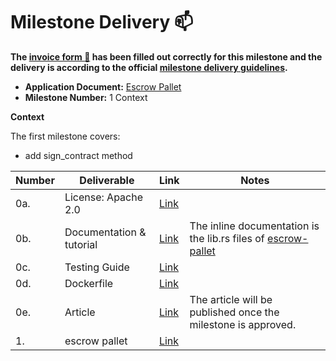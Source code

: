 # Milestone Delivery :mailbox:


**The [invoice form :pencil:](https://docs.google.com/forms/d/e/1FAIpQLSfmNYaoCgrxyhzgoKQ0ynQvnNRoTmgApz9NrMp-hd8mhIiO0A/viewform) has been filled out correctly for this milestone and the delivery is according to the official [milestone delivery guidelines](https://github.com/w3f/Grants-Program/blob/master/docs/milestone-deliverables-guidelines.md).**

* **Application Document:** [Escrow Pallet](https://github.com/herou/Grants-Program/blob/af324cf01e0cfe707c262d86a0edaf81b53ca340/applications/escrow_pallet.md)
* **Milestone Number:** 1
  Context

**Context**

The first milestone covers:
- add sign_contract method

| Number | Deliverable              | Link                                                                                                    | Notes                                                                                                                                                          |
| ------------- |--------------------------|---------------------------------------------------------------------------------------------------------|----------------------------------------------------------------------------------------------------------------------------------------------------------------|
| 0a. | License: Apache 2.0      | [Link](https://github.com/herou/EscrowPallet/blob/eljo-prifti/escrow/LICENSE)                           |                                                                                                                                                                | 
| 0b.  | Documentation & tutorial | [Link](https://docs.google.com/document/d/1XpxfrG6Qd9AHJ7OUVv3L3D6ZcEyizGh68w7yZxN3p_A/edit?usp=sharing) | The inline documentation is the lib.rs files of [escrow-pallet](https://github.com/herou/EscrowPallet/blob/eljo-prifti/escrow/pallets/escrow/src/lib.rs) | 
| 0c. | Testing Guide            | [Link](https://docs.google.com/document/d/1XpxfrG6Qd9AHJ7OUVv3L3D6ZcEyizGh68w7yZxN3p_A/edit?usp=sharing)                                      || 
| 0d. | Dockerfile               | [Link](https://github.com/herou/EscrowPallet/blob/eljo-prifti/escrow/docker-compose.yml)                                                                                                |                                                                                                                                                                | 
| 0e.  | Article                  | [Link](https://medium.com/p/6f941c28b6fd/edit)                                                          | The article will be published once the milestone is approved.                                                                                                  | 
| 1.  | escrow pallet            | [Link](https://github.com/herou/EscrowPallet/tree/eljo-prifti/escrow/pallets/escrow)                    |                                                                                                                                                                |





